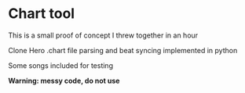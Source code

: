 # Chart tool

This is a small proof of concept I threw together in an hour

Clone Hero .chart file parsing and beat syncing implemented in python

Some songs included for testing

**Warning: messy code, do not use**